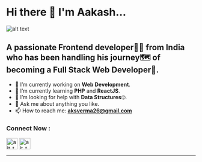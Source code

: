 # Hi there 👋 I'm Aakash...

![alt text](https://images.unsplash.com/photo-1614624532983-4ce03382d63d?ixlib=rb-1.2.1&ixid=MnwxMjA3fDB8MHxzZWFyY2h8MXx8ZGVzayUyMHNldHVwfGVufDB8fDB8fA%3D%3D&w=1000&q=80)

## A passionate Frontend developer👨‍💻 from India who has been handling his journey🗺 of becoming a Full Stack Web Developer🚩.

- 🔭 I’m currently working on <b>Web Development</b>.
- 🌱 I’m currently learning <b>PHP</b> and <b>ReactJS</b>.
- 🤔 I’m looking for help with <b>Data Structures</b>🙄.
- 💬 Ask me about anything you like.
- 📫 How to reach me: <b>aksverma26@gmail.com</b> <br>
### Connect Now : <br>
[<img alt="alt_text" width="30px" src="https://upload.wikimedia.org/wikipedia/commons/thumb/c/ca/LinkedIn_logo_initials.png/800px-LinkedIn_logo_initials.png" />](https://www.linkedin.com/in/aakash26)   [<img alt="alt_text" width="30px" src="https://www.pngkey.com/png/full/2-27646_twitter-logo-png-transparent-background-logo-twitter-png.png" />](https://twitter.com/skyTweet26)
<hr>
<!-- - 👯 I’m looking to collaborate on ... -->
<!-- - 😄 Pronouns: He/His -->
<!-- - ⚡ Fun fact: ... -->

